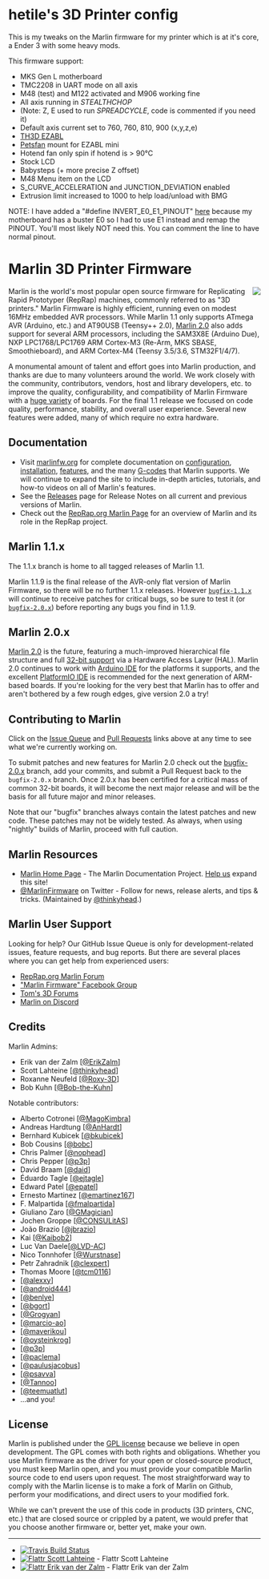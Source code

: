 # hetile's 3D Printer config

This is my tweaks on the Marlin firmware for my printer which is at it's core, a Ender 3 with some heavy mods.

This firmware support:

* MKS Gen L motherboard
* TMC2208 in UART mode on all axis
* M48 (test) and M122 activated and M906 working fine
* All axis running in *STEALTHCHOP*
* (Note: Z, E used to run *SPREADCYCLE*, code is commented if you need it)
* Default axis current set to 760, 760, 810, 900 (x,y,z,e)
* [TH3D EZABL](https://www.th3dstudio.com/ezabl-kit/)
* [Petsfan](https://www.thingiverse.com/thing:2759439) mount for EZABL mini
* Hotend fan only spin if hotend is > 90°C
* Stock LCD
* Babysteps (+ more precise Z offset)
* M48 Menu item on the LCD
* S_CURVE_ACCELERATION and JUNCTION_DEVIATION enabled
* Extrusion limit increased to 1000 to help load/unload with BMG

NOTE: I have added a "#define INVERT_E0_E1_PINOUT" [here](https://github.com/hetile-ssense/Marlin/blob/256744364c18733d5c8539e67f1b908061f672a5/Marlin/Configuration.h#L5) because my motherboard has a buster E0 so I had to use E1 instead and remap the PINOUT. You'll most likely NOT need this. You can comment the line to have normal pinout.



# Marlin 3D Printer Firmware
<img align="right" src="../../raw/1.1.x/buildroot/share/pixmaps/logo/marlin-250.png" />

Marlin is the world's most popular open source firmware for Replicating Rapid Prototyper (RepRap) machines, commonly referred to as "3D printers." Marlin Firmware is highly efficient, running even on modest 16MHz embedded AVR processors. While Marlin 1.1 only supports ATmega AVR (Arduino, etc.) and AT90USB (Teensy++ 2.0), [Marlin 2.0](https://github.com/MarlinFirmware/Marlin/tree/bugfix-2.0.x) also adds support for several ARM processors, including the SAM3X8E (Arduino Due), NXP LPC1768/LPC1769 ARM Cortex-M3 (Re-Arm, MKS SBASE, Smoothieboard), and ARM Cortex-M4 (Teensy 3.5/3.6, STM32F1/4/7).

A monumental amount of talent and effort goes into Marlin production, and thanks are due to many volunteers around the world. We work closely with the community, contributors, vendors, host and library developers, etc. to improve the quality, configurability, and compatibility of Marlin Firmware with a [huge variety](http://marlinfw.org/docs/configuration/configuration.html#motherboard) of boards. For the final 1.1 release we focused on code quality, performance, stability, and overall user experience. Several new features were added, many of which require no extra hardware.

## Documentation

- Visit [marlinfw.org](http://marlinfw.org/) for complete documentation on [configuration](http://marlinfw.org/docs/configuration/configuration.html), [installation](http://marlinfw.org/docs/basics/install.html), [features](http://marlinfw.org/meta/features/), and the many [G-codes](http://marlinfw.org/meta/gcode/) that Marlin supports. We will continue to expand the site to include in-depth articles, tutorials, and how-to videos on all of Marlin's features.
- See the [Releases](https://github.com/MarlinFirmware/Marlin/releases) page for Release Notes on all current and previous versions of Marlin.
- Check out the [RepRap.org Marlin Page](http://reprap.org/wiki/Marlin) for an overview of Marlin and its role in the RepRap project.

## Marlin 1.1.x

The 1.1.x branch is home to all tagged releases of Marlin 1.1.

Marlin 1.1.9 is the final release of the AVR-only flat version of Marlin Firmware, so there will be no further 1.1.x releases. However [`bugfix-1.1.x`](https://github.com/MarlinFirmware/Marlin/tree/bugfix-1.1.x) will continue to receive patches for critical bugs, so be sure to test it (or [`bugfix-2.0.x`](https://github.com/MarlinFirmware/Marlin/tree/bugfix-2.0.x)) before reporting any bugs you find in 1.1.9.

## Marlin 2.0.x

[Marlin 2.0](https://github.com/MarlinFirmware/Marlin/tree/bugfix-2.0.x) is the future, featuring a much-improved hierarchical file structure and full [32-bit support](https://github.com/MarlinFirmware/Marlin/tree/bugfix-2.0.x) via a Hardware Access Layer (HAL). Marlin 2.0 continues to work with [Arduino IDE](https://www.arduino.cc/en/Main/Software) for the platforms it supports, and the excellent [PlatformIO IDE](https://platformio.org/platformio-ide) is recommended for the next generation of ARM-based boards. If you're looking for the very best that Marlin has to offer and aren't bothered by a few rough edges, give version 2.0 a try!

## Contributing to Marlin

Click on the [Issue Queue](https://github.com/MarlinFirmware/Marlin/issues) and [Pull Requests](https://github.com/MarlinFirmware/Marlin/pulls) links above at any time to see what we're currently working on.

To submit patches and new features for Marlin 2.0 check out the [bugfix-2.0.x](https://github.com/MarlinFirmware/Marlin/tree/bugfix-2.0.x) branch, add your commits, and submit a Pull Request back to the `bugfix-2.0.x` branch. Once 2.0.x has been certified for a critical mass of common 32-bit boards, it will become the next major release and will be the basis for all future major and minor releases.

Note that our "bugfix" branches always contain the latest patches and new code. These patches may not be widely tested. As always, when using "nightly" builds of Marlin, proceed with full caution.

## Marlin Resources

- [Marlin Home Page](http://marlinfw.org/) - The Marlin Documentation Project. [Help us](https://github.com/MarlinFirmware/MarlinDocumentation) expand this site!
- [@MarlinFirmware](https://twitter.com/MarlinFirmware) on Twitter - Follow for news, release alerts, and tips & tricks. (Maintained by [@thinkyhead](https://github.com/thinkyhead).)

## Marlin User Support

Looking for help? Our GitHub Issue Queue is only for development-related issues, feature requests, and bug reports. But there are several places where you can get help from experienced users:

- [RepRap.org Marlin Forum](http://forums.reprap.org/list.php?415)
- ["Marlin Firmware" Facebook Group](https://www.facebook.com/groups/1049718498464482/)
- [Tom's 3D Forums](https://discuss.toms3d.org/)
- [Marlin on Discord](https://discord.gg/n5NJ59y)

## Credits

Marlin Admins:
 - Erik van der Zalm [[@ErikZalm](https://github.com/ErikZalm)]
 - Scott Lahteine [[@thinkyhead](https://github.com/thinkyhead)]
 - Roxanne Neufeld [[@Roxy-3D](https://github.com/Roxy-3D)]
 - Bob Kuhn [[@Bob-the-Kuhn](https://github.com/Bob-the-Kuhn)]

Notable contributors:
 - Alberto Cotronei [[@MagoKimbra](https://github.com/MagoKimbra)]
 - Andreas Hardtung [[@AnHardt](https://github.com/AnHardt)]
 - Bernhard Kubicek [[@bkubicek](https://github.com/bkubicek)]
 - Bob Cousins [[@bobc](https://github.com/bobc)]
 - Chris Palmer [[@nophead](https://github.com/nophead)]
 - Chris Pepper [[@p3p](https://github.com/p3p)]
 - David Braam [[@daid](https://github.com/daid)]
 - Éduardo Tagle [[@ejtagle](https://github.com/ejtagle)]
 - Edward Patel [[@epatel](https://github.com/epatel)]
 - Ernesto Martinez [[@emartinez167](https://github.com/emartinez167)]
 - F. Malpartida [[@fmalpartida](https://github.com/fmalpartida)]
 - Giuliano Zaro [[@GMagician](https://github.com/GMagician)]
 - Jochen Groppe [[@CONSULitAS](https://github.com/CONSULitAS)]
 - João Brazio [[@jbrazio](https://github.com/jbrazio)]
 - Kai [[@Kaibob2](https://github.com/Kaibob2)]
 - Luc Van Daele[[@LVD-AC](https://github.com/LVD-AC)]
 - Nico Tonnhofer [[@Wurstnase](https://github.com/Wurstnase)]
 - Petr Zahradnik [[@clexpert](https://github.com/clexpert)]
 - Thomas Moore [[@tcm0116](https://github.com/tcm0116)]
 - [[@alexxy](https://github.com/alexxy)]
 - [[@android444](https://github.com/android444)]
 - [[@benlye](https://github.com/benlye)]
 - [[@bgort](https://github.com/bgort)]
 - [[@Grogyan](https://github.com/Grogyan)]
 - [[@marcio-ao](https://github.com/marcio-ao)]
 - [[@maverikou](https://github.com/maverikou)]
 - [[@oysteinkrog](https://github.com/oysteinkrog)]
 - [[@p3p](https://github.com/p3p)]
 - [[@paclema](https://github.com/paclema)]
 - [[@paulusjacobus](https://github.com/paulusjacobus)]
 - [[@psavva](https://github.com/psavva)]
 - [[@Tannoo](https://github.com/Tannoo)]
 - [[@teemuatlut](https://github.com/teemuatlut)]
 - ...and you!

## License

Marlin is published under the [GPL license](https://github.com/COPYING.md) because we believe in open development. The GPL comes with both rights and obligations. Whether you use Marlin firmware as the driver for your open or closed-source product, you must keep Marlin open, and you must provide your compatible Marlin source code to end users upon request. The most straightforward way to comply with the Marlin license is to make a fork of Marlin on Github, perform your modifications, and direct users to your modified fork.

While we can't prevent the use of this code in products (3D printers, CNC, etc.) that are closed source or crippled by a patent, we would prefer that you choose another firmware or, better yet, make your own.

---

<!-- [![Coverity Scan Build Status](https://scan.coverity.com/projects/2224/badge.svg)](https://scan.coverity.com/projects/2224) -->
- [![Travis Build Status](https://travis-ci.org/MarlinFirmware/Marlin.svg)](https://travis-ci.org/MarlinFirmware/Marlin)
- [![Flattr Scott Lahteine](http://api.flattr.com/button/flattr-badge-large.png)](https://flattr.com/submit/auto?user_id=thinkhead&url=https://github.com/MarlinFirmware/Marlin&title=Marlin&language=&tags=github&category=software) - Flattr Scott Lahteine
- [![Flattr Erik van der Zalm](http://api.flattr.com/button/flattr-badge-large.png)](https://flattr.com/submit/auto?user_id=ErikZalm&url=https://github.com/MarlinFirmware/Marlin&title=Marlin&language=&tags=github&category=software) - Flattr Erik van der Zalm
